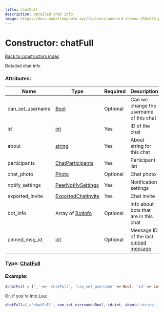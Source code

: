 ```yaml
---
title: chatFull
description: Detailed chat info
image: https://docs.madelineproto.xyz/favicons/android-chrome-256x256.png
---
```

# Constructor: chatFull  
[Back to constructors index](index.md)



Detailed chat info

### Attributes:

| Name     |    Type       | Required | Description |
|----------|---------------|----------|-------------|
|can\_set\_username|[Bool](../types/Bool.md) | Optional|Can we change the username of this chat|
|id|[int](../types/int.md) | Yes|ID of the chat|
|about|[string](../types/string.md) | Yes|About string for this chat|
|participants|[ChatParticipants](../types/ChatParticipants.md) | Yes|Participant list|
|chat\_photo|[Photo](../types/Photo.md) | Optional|Chat photo|
|notify\_settings|[PeerNotifySettings](../types/PeerNotifySettings.md) | Yes|Notification settings|
|exported\_invite|[ExportedChatInvite](../types/ExportedChatInvite.md) | Yes|Chat invite|
|bot\_info|Array of [BotInfo](../types/BotInfo.md) | Optional|Info about bots that are in this chat|
|pinned\_msg\_id|[int](../types/int.md) | Optional|Message ID of the last [pinned message](https://core.telegram.org/api/pin)|



### Type: [ChatFull](../types/ChatFull.md)


### Example:

```php
$chatFull = ['_' => 'chatFull', 'can_set_username' => Bool, 'id' => int, 'about' => 'string', 'participants' => ChatParticipants, 'chat_photo' => Photo, 'notify_settings' => PeerNotifySettings, 'exported_invite' => ExportedChatInvite, 'bot_info' => [BotInfo, BotInfo], 'pinned_msg_id' => int];
```  


Or, if you're into Lua:

```lua
chatFull={_='chatFull', can_set_username=Bool, id=int, about='string', participants=ChatParticipants, chat_photo=Photo, notify_settings=PeerNotifySettings, exported_invite=ExportedChatInvite, bot_info={BotInfo}, pinned_msg_id=int}

```


